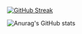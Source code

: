 <!--Contribuciones-->
<a href="https://git.io/streak-stats"><img src="https://streak-stats.demolab.com?user=Newman-a&theme=highcontrast&hide_border=true" alt="GitHub Streak" /></a>
<!--Estadisticas-->
![Anurag's GitHub stats](https://github-readme-stats.vercel.app/api?username=Newman-a&show_icons=true&theme=highcontrast)
